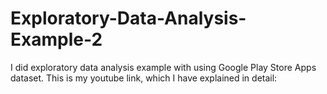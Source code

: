 # Exploratory-Data-Analysis-Example-2
I did exploratory data analysis example with using Google Play Store Apps dataset. This is my youtube link, which I have explained in detail:

